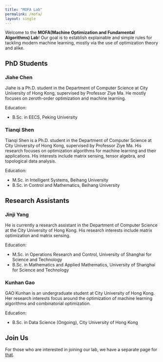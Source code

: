 ```yaml
---
title: "MOFA Lab"
permalink: /mofa/
layout: single
---
```


Welcome to the **MOFA(Machine Optimization and Fundamental Algorithms) Lab**! Our goal is to establish explainable and simple rules for tackling modern machine learning, mostly via the use of optimization theory and alike. 

## PhD Students

### Jiahe Chen

Jiahe is a Ph.D. student in the Department of Computer Science at City University of Hong Kong, supervised by Professor Ziye Ma. He mostly focuses on zeroth-order optimization and machine learning.

Education:

- B.Sc. in EECS, Peking University

### Tianqi Shen

Tianqi Shen is a Ph.D. student in the Department of Computer Science at City University of Hong Kong, supervised by Professor Ziye Ma. His research focuses on optimization algorithms for machine learning and their applications. His interests include matrix sensing, tensor algebra, and topological data analysis.

Education:

- M.Sc. in Intelligent Systems, Beihang University
- B.Sc. in Control and Mathematics, Beihang University

## Research Assistants

### Jinji Yang

He is currently a research assistant in the Department of Computer Science at the City University of Hong Kong. His research interests include matrix optimization and matrix sensing. 

Education:

- M.Sc. in Operations Research and Control, University of Shanghai for Science and Technology
- B.Sc. in Mathematics and Applied Mathematics, University of Shanghai for Science and Technology


### Kunhan Gao

GAO Kunhan is an undergraduate student at City University of Hong Kong. Her research interests focus around the optimization of machine learning algorithms and combinatorial optimization.

Education:

- B.Sc. in Data Science (Ongoing), City University of Hong Kong



## Join Us

For those who are interested in joining our lab, we have a separate page for [that](recruitment.md).
